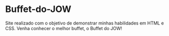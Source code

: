 # Buffet-do-JOW
Site realizado com o objetivo de demonstrar minhas habilidades em HTML e CSS. Venha conhecer o melhor buffet, o Buffet do JOW!

